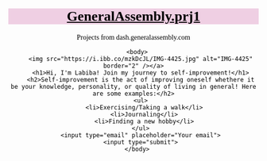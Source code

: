 # GeneralAssembly.prj1
Projects from dash.generalassembly.com

<!DOCTYPE html>
  <head>
    <title>Labiba Azad</title>
    <style>
    body {
      text-align: center;
      background-image: url("https://cdn.discordapp.com/attachments/765356079953346590/997203481775579246/2A2EB1FD-FCFF-4A00-A6CD-E9D65435D83C_1_105_c.jpeg");
      background-size: cover;
      background-position: center;
      color: black;
      font-family: georgia;
    }
    h1 {
      font-size: 28px;
      color: black;
      background-color:#efcfe3;
      text-decoration: underline
    }
    h2{
      font-size: 20px;
      font-family:times new roman;
      color: black;
      background-color:#efcfe3a0;
      }
    input {
      border: 0;
      padding: 7px;
      font-size: 12px;
      margin: 30px 0px 0px 0px;
    }
    input[type="submit"] {
      background:pink;
      color:black;
    }
    
    img{
      border-radius: 100%;
      width: 200px;
      margin: 20px 0 0 0;
      }
      
    ul{
      font-size: 18px;
      color: black;
      background-color: #efcfe3a0;
      margin: 5% 30% 10% 30%;
      }
      
  </style>
    </head>

      <body>
        <img src="https://i.ibb.co/mzkDcJL/IMG-4425.jpg" alt="IMG-4425" border="2" /></a>
        <h1>Hi, I'm Labiba! Join my journey to self-improvement!</h1>
        <h2>Self-improvement is the act of improving oneself whethere it be your knowledge, personality, or quality of living in general! Here are some examples:</h2>
        <ul>
          <li>Exercising/Taking a walk</li>
          <li>Journaling</li>
          <li>Finding a new hobby</li>
        </ul>
        <input type="email" placeholder="Your email">
        <input type="submit">
      </body>

